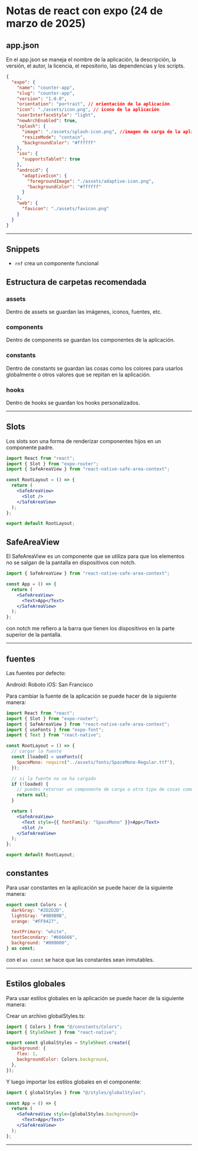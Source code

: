 # Notas de react con expo (24 de marzo de 2025)

## app.json

En el app.json se maneja el nombre de la aplicación, la descripción, la versión, el autor, la licencia, el repositorio, las dependencias y los scripts.

```json
{
  "expo": {
    "name": "counter-app",
    "slug": "counter-app",
    "version": "1.0.0",
    "orientation": "portrait", // orientación de la aplicación
    "icon": "./assets/icon.png", // icono de la aplicación
    "userInterfaceStyle": "light",
    "newArchEnabled": true,
    "splash": {
      "image": "./assets/splash-icon.png", //imagen de carga de la aplicación
      "resizeMode": "contain",
      "backgroundColor": "#ffffff"
    },
    "ios": {
      "supportsTablet": true
    },
    "android": {
      "adaptiveIcon": {
        "foregroundImage": "./assets/adaptive-icon.png",
        "backgroundColor": "#ffffff"
      }
    },
    "web": {
      "favicon": "./assets/favicon.png"
    }
  }
}
```

---

## Snippets

- `rnf` crea un componente funcional

## Estructura de carpetas recomendada

### assets

Dentro de assets se guardan las imágenes, iconos, fuentes, etc.

### components

Dentro de components se guardan los componentes de la aplicación.

### constants

Dentro de constants se guardan las cosas como los colores para usarlos globalmente o otros valores que se repitan en la aplicación.

### hooks

Dentro de hooks se guardan los hooks personalizados.

---

## Slots

Los slots son una forma de renderizar componentes hijos en un componente padre.

```jsx
import React from "react";
import { Slot } from "expo-router";
import { SafeAreaView } from "react-native-safe-area-context";

const RootLayout = () => {
  return (
    <SafeAreaView>
      <Slot />
    </SafeAreaView>
  );
};

export default RootLayout;
```

## SafeAreaView

El SafeAreaView es un componente que se utiliza para que los elementos no se salgan de la pantalla en dispositivos con notch.

```jsx
import { SafeAreaView } from "react-native-safe-area-context";

const App = () => {
  return (
    <SafeAreaView>
      <Text>App</Text>
    </SafeAreaView>
  );
};
```

con notch me refiero a la barra que tienen los dispositivos en la parte superior de la pantalla.

---

## fuentes

Las fuentes por defecto:

Android: Roboto
iOS: San Francisco

Para cambiar la fuente de la aplicación se puede hacer de la siguiente manera:

```jsx
import React from "react";
import { Slot } from "expo-router";
import { SafeAreaView } from "react-native-safe-area-context";
import { useFonts } from "expo-font";
import { Text } from "react-native";

const RootLayout = () => {
  // cargar la fuente
  const [loaded] = useFonts({
    SpaceMono: require("../assets/fonts/SpaceMono-Regular.ttf"),
  });

  // si la fuente no se ha cargado
  if (!loaded) {
    // puedes retornar un componente de carga o otro tipo de cosas como null
    return null;
  }

  return (
    <SafeAreaView>
      <Text style={{ fontFamily: "SpaceMono" }}>App</Text>
      <Slot />
    </SafeAreaView>
  );
};

export default RootLayout;
```

## constantes

Para usar constantes en la aplicación se puede hacer de la siguiente manera:

```jsx
export const Colors = {
  darkGray: "#2D2D2D",
  lightGray: "#9B9B9B",
  orange: "#FF9427",

  textPrimary: "white",
  textSecondary: "#666666",
  background: "#000000",
} as const;
```

con el `as const` se hace que las constantes sean inmutables.

---

## Estilos globales

Para usar estilos globales en la aplicación se puede hacer de la siguiente manera:

Crear un archivo globalStyles.ts:

```jsx
import { Colors } from "@/constants/Colors";
import { StyleSheet } from "react-native";

export const globalStyles = StyleSheet.create({
  background: {
    flex: 1,
    backgroundColor: Colors.background,
  },
});
```

Y luego importar los estilos globales en el componente:

```jsx
import { globalStyles } from "@/styles/globalStyles";

const App = () => {
  return (
    <SafeAreaView style={globalStyles.background}>
      <Text>App</Text>
    </SafeAreaView>
  );
};
```

---
